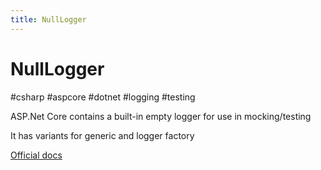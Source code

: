 ```yaml
---
title: NullLogger
---
```


# NullLogger

#csharp #aspcore #dotnet #logging #testing

ASP.Net Core contains a built-in empty logger for use in mocking/testing

It has variants for generic and logger factory

[Official docs](https://docs.microsoft.com/en-us/dotnet/api/microsoft.extensions.logging.abstractions?view=dotnet-plat-ext-3.0)
